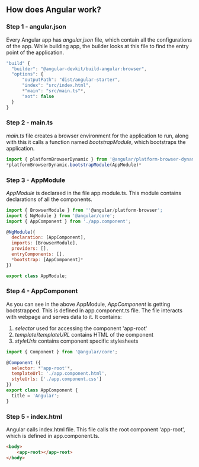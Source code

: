 ## How does Angular work?

### Step 1 - angular.json
Every Angular app has *angular.json* file, which contain all the configurations of the app. While building app, the builder looks at this file to find the entry point of the application.
```javascript
"build" {
  "builder": "@angular-devkit/build-angular:browser",
  "options": {
      "outputPath": "dist/angular-starter",
      "index": "src/index.html",
      *"main": "src/main.ts"*,
      "aot": false
  }
}
```

### Step 2 - main.ts
*main.ts* file creates a browser environment for the application to run, along with this it calls a function named *bootstrapModule*, which bootstraps the application.
```javascript
import { platformBrowserDynamic } from '@angular/platform-browser-dynamic';
*platformBrowserDynamic.bootstrapModule(AppModule)*
```

### Step 3 - AppModule
*AppModule* is declaraed in the file app.module.ts. This module contains declarations of all the components.
```javascript
import { BrowserModule } from ''@angular/platform-browser';
import { NgModule } from '@angular/core';
import { AppComponent } from './app.component';

@NgModule({
  declaration: [AppComponent],
  imports: [BrowserModule],
  providers: [],
  entryComponents: [],
  *bootstrap: [AppComponent]*
})

export class AppModule;
```

### Step 4 - AppComponent
As you can see in the above AppModule, *AppComponent* is getting bootstrapped. This is defined in app.component.ts file. The file interacts with webpage and serves data to it. It contains:
1. *selector* used for accessing the component 'app-root'
2. *template*/*templateURL* contains HTML of the component
3. *styleUrls* contains component specific stylesheets
```javascript
import { Component } from '@angular/core';

@Component ({
  selector: *'app-root'*,
  templateUrl: './app.component.html',
  styleUrls: ['./app.component.css']
})
export class AppComponent {
  title = 'Angular';
}
```

### Step 5 - index.html
Angular calls index.html file. This file calls the root component 'app-root', which is defined in app.component.ts.
```html
<body>
    <app-root></app-root>
</body>
```
